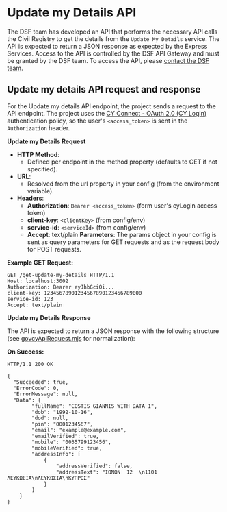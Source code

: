 # Update my Details API

The DSF team has developed an API that performs the necessary API calls the Civil Registry to get the details from the `Update My Details` service. The API is expected to return a JSON response as expected by the Express Services. Access to the API is controlled by the DSF API Gateway and must be granted by the DSF team. To access the API, please [contact the DSF team](mailto:dsf-admin@dits.dmrid.gov.cy).

## Update my details API request and response

For the Update my details API endpoint, the project sends a request to the API endpoint. The project uses the [CY Connect - OAuth 2.0 (CY Login)](https://dev.azure.com/cyprus-gov-cds/Documentation/_wiki/wikis/Documentation/122/CY-Connect-OAuth-2.0-(CY-Login)) authentication policy, so the user's `<access_token>` is sent in the `Authorization` header.

**Update my Details Request**

- **HTTP Method**:
  - Defined per endpoint in the method property (defaults to GET if not specified).
- **URL**:
  - Resolved from the url property in your config (from the environment variable).
- **Headers**:
  - **Authorization**: `Bearer <access_token>` (form user's cyLogin access token)
  - **client-key**: `<clientKey>` (from config/env)
  - **service-id**: `<serviceId>` (from config/env)
  - **Accept**: text/plain
**Parameters**: The params object in your config is sent as query parameters for GET requests and as the request body for POST requests.

**Example GET Request:**

```http
GET /get-update-my-details HTTP/1.1
Host: localhost:3002
Authorization: Bearer eyJhbGciOi...
client-key: 12345678901234567890123456789000
service-id: 123
Accept: text/plain
```

**Update my Details Response**

The API is expected to return a JSON response with the following structure (see [govcyApiRequest.mjs](src/utils/govcyApiRequest.mjs) for normalization):

**On Success:**
```http
HTTP/1.1 200 OK

{
  "Succeeded": true,
  "ErrorCode": 0,
  "ErrorMessage": null,
  "Data": {
        "fullName": "COSTIS GIANNIS WITH DATA 1",
        "dob": "1992-10-16",
        "dod": null,
        "pin": "0001234567",
        "email": "example@example.com",
        "emailVerified": true,
        "mobile": "0035799123456",
        "mobileVerified": true,
        "addressInfo": [
            {
                "addressVerified": false,
                "addressText": "ΙΩΝΩΝ  12  \n1101 ΛΕΥΚΩΣΙΑ\nΛΕΥΚΩΣΙΑ\nΚΥΠΡΟΣ"
            }
        ]
    }
}
```